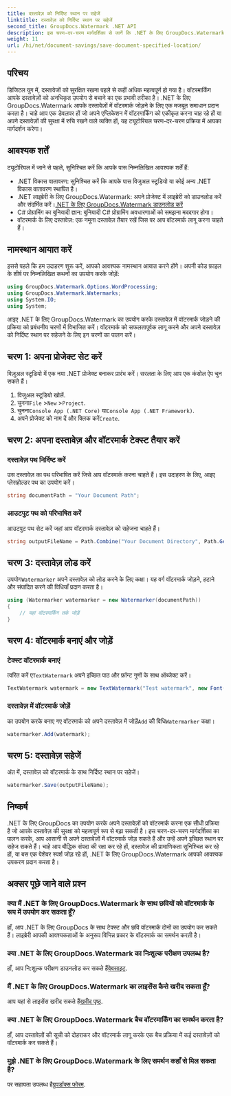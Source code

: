```yaml
---
title: दस्तावेज़ को निर्दिष्ट स्थान पर सहेजें
linktitle: दस्तावेज़ को निर्दिष्ट स्थान पर सहेजें
second_title: GroupDocs.Watermark .NET API
description: इस चरण-दर-चरण मार्गदर्शिका से जानें कि .NET के लिए GroupDocs.Watermark का उपयोग करके आसानी से अपने दस्तावेज़ों में वॉटरमार्क कैसे जोड़ें। दस्तावेज़ सुरक्षा बढ़ाएँ.
weight: 11
url: /hi/net/document-savings/save-document-specified-location/
---
```

## परिचय
डिजिटल युग में, दस्तावेजों को सुरक्षित रखना पहले से कहीं अधिक महत्वपूर्ण हो गया है। वॉटरमार्किंग आपके दस्तावेज़ों को अनधिकृत उपयोग से बचाने का एक प्रभावी तरीका है। .NET के लिए GroupDocs.Watermark आपके दस्तावेज़ों में वॉटरमार्क जोड़ने के लिए एक मजबूत समाधान प्रदान करता है। चाहे आप एक डेवलपर हों जो अपने एप्लिकेशन में वॉटरमार्किंग को एकीकृत करना चाह रहे हों या अपने दस्तावेज़ों की सुरक्षा में रुचि रखने वाले व्यक्ति हों, यह ट्यूटोरियल चरण-दर-चरण प्रक्रिया में आपका मार्गदर्शन करेगा।
## आवश्यक शर्तें
ट्यूटोरियल में जाने से पहले, सुनिश्चित करें कि आपके पास निम्नलिखित आवश्यक शर्तें हैं:
- .NET विकास वातावरण: सुनिश्चित करें कि आपके पास विजुअल स्टूडियो या कोई अन्य .NET विकास वातावरण स्थापित है।
-  .NET लाइब्रेरी के लिए GroupDocs.Watermark: अपने प्रोजेक्ट में लाइब्रेरी को डाउनलोड करें और संदर्भित करें।[.NET के लिए GroupDocs.Watermark डाउनलोड करें](https://releases.groupdocs.com/Watermark/net/)
- C# प्रोग्रामिंग का बुनियादी ज्ञान: बुनियादी C# प्रोग्रामिंग अवधारणाओं को समझना मददगार होगा।
- वॉटरमार्क के लिए दस्तावेज़: एक नमूना दस्तावेज़ तैयार रखें जिस पर आप वॉटरमार्क लागू करना चाहते हैं।
## नामस्थान आयात करें
इससे पहले कि हम उदाहरण शुरू करें, आपको आवश्यक नामस्थान आयात करने होंगे। अपनी कोड फ़ाइल के शीर्ष पर निम्नलिखित कथनों का उपयोग करके जोड़ें:
```csharp
using GroupDocs.Watermark.Options.WordProcessing;
using GroupDocs.Watermark.Watermarks;
using System.IO;
using System;
```
आइए .NET के लिए GroupDocs.Watermark का उपयोग करके दस्तावेज़ में वॉटरमार्क जोड़ने की प्रक्रिया को प्रबंधनीय चरणों में विभाजित करें। वॉटरमार्क को सफलतापूर्वक लागू करने और अपने दस्तावेज़ को निर्दिष्ट स्थान पर सहेजने के लिए इन चरणों का पालन करें।
## चरण 1: अपना प्रोजेक्ट सेट करें
विज़ुअल स्टूडियो में एक नया .NET प्रोजेक्ट बनाकर प्रारंभ करें। सरलता के लिए आप एक कंसोल ऐप चुन सकते हैं।
1. विजुअल स्टूडियो खोलें.
2.  चुनना`File` >`New` >`Project`.
3.  चुनना`Console App (.NET Core)` या`Console App (.NET Framework)`.
4.  अपने प्रोजेक्ट को नाम दें और क्लिक करें`Create`.

## चरण 2: अपना दस्तावेज़ और वॉटरमार्क टेक्स्ट तैयार करें
### दस्तावेज़ पथ निर्दिष्ट करें
उस दस्तावेज़ का पथ परिभाषित करें जिसे आप वॉटरमार्क करना चाहते हैं। इस उदाहरण के लिए, आइए प्लेसहोल्डर पथ का उपयोग करें।
```csharp
string documentPath = "Your Document Path";
```
### आउटपुट पथ को परिभाषित करें
आउटपुट पथ सेट करें जहां आप वॉटरमार्क दस्तावेज़ को सहेजना चाहते हैं।
```csharp
string outputFileName = Path.Combine("Your Document Directory", Path.GetFileName(documentPath));
```
## चरण 3: दस्तावेज़ लोड करें
 उपयोग`Watermarker` अपने दस्तावेज़ को लोड करने के लिए कक्षा। यह वर्ग वॉटरमार्क जोड़ने, हटाने और संपादित करने की विधियाँ प्रदान करता है।
```csharp
using (Watermarker watermarker = new Watermarker(documentPath))
{
    // यहां वॉटरमार्किंग तर्क जोड़ें
}
```
## चरण 4: वॉटरमार्क बनाएं और जोड़ें

### टेक्स्ट वॉटरमार्क बनाएं
 त्वरित करें ए`TextWatermark` अपने इच्छित पाठ और फ़ॉन्ट गुणों के साथ ऑब्जेक्ट करें।
```csharp
TextWatermark watermark = new TextWatermark("Test watermark", new Font("Arial", 12));
```
### दस्तावेज़ में वॉटरमार्क जोड़ें
 का उपयोग करके बनाए गए वॉटरमार्क को अपने दस्तावेज़ में जोड़ें`Add` की विधि`Watermarker` कक्षा।
```csharp
watermarker.Add(watermark);
```
## चरण 5: दस्तावेज़ सहेजें
अंत में, दस्तावेज़ को वॉटरमार्क के साथ निर्दिष्ट स्थान पर सहेजें।
```csharp
watermarker.Save(outputFileName);
```
## निष्कर्ष
.NET के लिए GroupDocs का उपयोग करके अपने दस्तावेज़ों को वॉटरमार्क करना एक सीधी प्रक्रिया है जो आपके दस्तावेज़ की सुरक्षा को महत्वपूर्ण रूप से बढ़ा सकती है। इस चरण-दर-चरण मार्गदर्शिका का पालन करके, आप आसानी से अपने दस्तावेज़ों में वॉटरमार्क जोड़ सकते हैं और उन्हें अपने इच्छित स्थान पर सहेज सकते हैं। चाहे आप बौद्धिक संपदा की रक्षा कर रहे हों, दस्तावेज़ की प्रामाणिकता सुनिश्चित कर रहे हों, या बस एक पेशेवर स्पर्श जोड़ रहे हों, .NET के लिए GroupDocs.Watermark आपको आवश्यक उपकरण प्रदान करता है।
## अक्सर पूछे जाने वाले प्रश्न
### क्या मैं .NET के लिए GroupDocs.Watermark के साथ छवियों को वॉटरमार्क के रूप में उपयोग कर सकता हूँ?
हाँ, आप .NET के लिए GroupDocs के साथ टेक्स्ट और छवि वॉटरमार्क दोनों का उपयोग कर सकते हैं। लाइब्रेरी आपकी आवश्यकताओं के अनुरूप विभिन्न प्रकार के वॉटरमार्क का समर्थन करती है।
### क्या .NET के लिए GroupDocs.Watermark का निःशुल्क परीक्षण उपलब्ध है?
 हाँ, आप नि:शुल्क परीक्षण डाउनलोड कर सकते हैं[वेबसाइट](https://releases.groupdocs.com/).
### मैं .NET के लिए GroupDocs.Watermark का लाइसेंस कैसे खरीद सकता हूँ?
 आप यहां से लाइसेंस खरीद सकते हैं[खरीद पृष्ठ](https://purchase.groupdocs.com/buy).
### क्या .NET के लिए GroupDocs.Watermark बैच वॉटरमार्किंग का समर्थन करता है?
हाँ, आप दस्तावेज़ों की सूची को दोहराकर और वॉटरमार्क लागू करके एक बैच प्रक्रिया में कई दस्तावेज़ों को वॉटरमार्क कर सकते हैं।
### मुझे .NET के लिए GroupDocs.Watermark के लिए समर्थन कहाँ से मिल सकता है?
 पर सहायता उपलब्ध है[ग्रुपडॉक्स फोरम](https://forum.groupdocs.com/c/watermark/19).